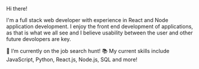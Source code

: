 Hi there!

I'm a full stack web developer with experience in React and Node application development. I enjoy the front end development of applications, as that is what we all see and I believe usability between the user and other future devolopers are key.

🔭 I’m currently on the job search hunt!
📚 My current skills include JavaScript, Python, React.js, Node.js, SQL and more!
